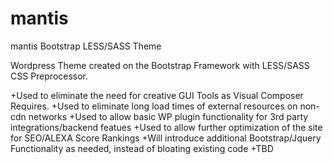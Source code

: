 # mantis
mantis Bootstrap LESS/SASS Theme


Wordpress Theme created on the Bootstrap Framework with LESS/SASS CSS Preprocessor. 

+Used to eliminate the need for creative GUI Tools as Visual Composer Requires.
+Used to eliminate long load times of external resources on non-cdn networks
+Used to allow basic WP plugin functionality for 3rd party integrations/backend featues
+Used to allow further optimization of the site for SEO/ALEXA Score Rankings
+Will introduce additional Bootstrap/Jquery Functionality as needed, instead of bloating existing code 
+TBD
